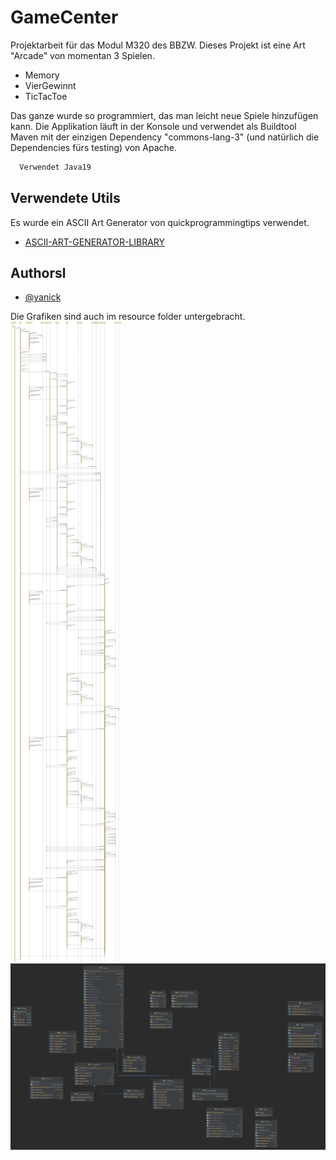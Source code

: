 
# GameCenter 

Projektarbeit für das Modul M320 des BBZW. Dieses Projekt ist eine Art "Arcade" von momentan 3 Spielen.

- Memory
- VierGewinnt
- TicTacToe

Das ganze wurde so programmiert, das man leicht neue Spiele hinzufügen kann. Die Applikation läuft in der Konsole und verwendet als Buildtool Maven mit der einzigen Dependency "commons-lang-3" (und natürlich die Dependencies fürs testing) von Apache.




```bash
  Verwendet Java19
```


## Verwendete Utils

Es wurde ein ASCII Art Generator von quickprogrammingtips verwendet.
 - [ASCII-ART-GENERATOR-LIBRARY](https://www.quickprogrammingtips.com/java/ascii-art-generator-library-in-java.html)
 


## Authorsl

- [@yanick](https://www.github.com/powershooter83)

Die Grafiken sind auch im resource folder untergebracht.
<img src="src/main/resources/Sequenzdiagramm.svg">
<img src="src/main/resources/Klassendiagramm.png">